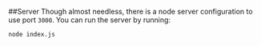 ##Server
Though almost needless, there is a node server configuration to use port `3000`. You can run the server by running:
```
node index.js
```